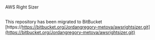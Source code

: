 #
AWS Right Sizer

##
This repository has been migrated to BitBucket
[https://https://bitbucket.org/Jordangregory-metova/awsrightsizer.git](https://bitbucket.org/Jordangregory-metova/awsrightsizer.git)
